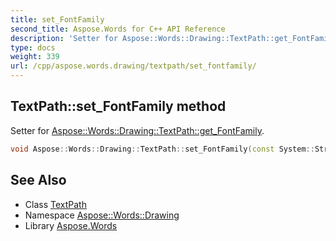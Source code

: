 ```yaml
---
title: set_FontFamily
second_title: Aspose.Words for C++ API Reference
description: 'Setter for Aspose::Words::Drawing::TextPath::get_FontFamily.'
type: docs
weight: 339
url: /cpp/aspose.words.drawing/textpath/set_fontfamily/
---
```

## TextPath::set_FontFamily method


Setter for [Aspose::Words::Drawing::TextPath::get_FontFamily](../get_fontfamily/).

```cpp
void Aspose::Words::Drawing::TextPath::set_FontFamily(const System::String &value)
```

## See Also

* Class [TextPath](../)
* Namespace [Aspose::Words::Drawing](../../)
* Library [Aspose.Words](../../../)
